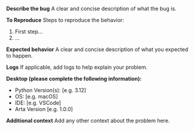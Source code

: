 **Describe the bug**
A clear and concise description of what the bug is.

**To Reproduce**
Steps to reproduce the behavior:
1. First step...
2. ...

**Expected behavior**
A clear and concise description of what you expected to happen.

**Logs**
If applicable, add logs to help explain your problem.

**Desktop (please complete the following information):**
 - Python Version(s): [e.g. 3.12]
 - OS: [e.g. macOS]
 - IDE: [e.g. VSCode]
 - Arta Version [e.g. 1.0.0]

**Additional context**
Add any other context about the problem here.
